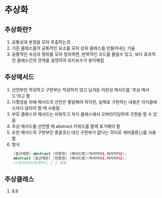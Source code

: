 # 추상화

## 추상화란?

1. 공통성과 본질을 모아 추출하는것
2. 기존 클래스들의 공통적인 요소를 모아 상위 클래스를 만들어내는 기술
3. 공통적인 속성과 행위를 모아 정의하면, 반복적인 코드를 줄일수 있고, 보다 효과적인 클래스간의 관계를 설정하여 유지보수가 용이해짐

## 추상메서드

1. 선언부만 작성하고 구현부는 작성하지 않고 남겨둔 미완성 메서드를 '추상 메서드'라고 함
2. 다형성을 위해 메서드의 선언은 통일해야 하지만, 실제로 구현하는 내용은 자식클래스마다 달라야 할 때 사용됨
3. 부모 클래스의 메서드는 비워두고 자식 클래스에서 오버라이딩하여 구현을 할 수 있음
4. 추상 메서드를 선언할 때 abstract 키워드를 함께 표기해야 함
5. 또한 메서드의 구현부인 중괄호{} 대신 구현부가 없다는 의미로 세미콜론(;)를 사용함
6. 형식
```java
	[접근제한] abstract [반환형] [메서드명](파라미터1,파라미터2);
	abstract [접근제한] [반환형] [메서드명](파라미터1,파라미터2);
    //파라미터=매개변수, { } 없음
```

## 추상클래스

1. 8.8